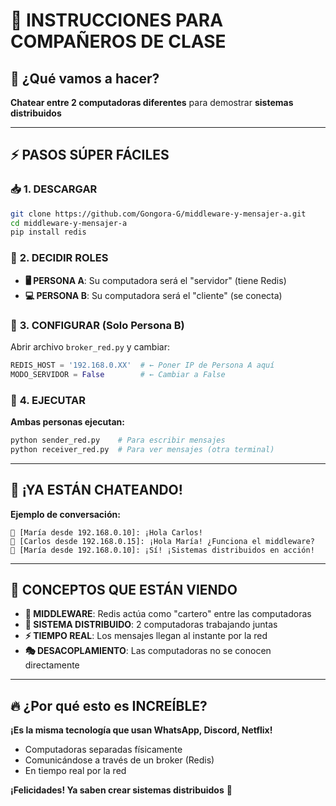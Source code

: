 # 🚀 INSTRUCCIONES PARA COMPAÑEROS DE CLASE

## 🎯 ¿Qué vamos a hacer?
**Chatear entre 2 computadoras diferentes** para demostrar **sistemas distribuidos**

---

## ⚡ PASOS SÚPER FÁCILES

### 📥 **1. DESCARGAR**
```bash
git clone https://github.com/Gongora-G/middleware-y-mensajer-a.git
cd middleware-y-mensajer-a
pip install redis
```

### 👥 **2. DECIDIR ROLES**
- **🖥️ PERSONA A**: Su computadora será el "servidor" (tiene Redis)
- **💻 PERSONA B**: Su computadora será el "cliente" (se conecta)

### 🔧 **3. CONFIGURAR (Solo Persona B)**
Abrir archivo `broker_red.py` y cambiar:
```python
REDIS_HOST = '192.168.0.XX'  # ← Poner IP de Persona A aquí
MODO_SERVIDOR = False        # ← Cambiar a False
```

### 🚀 **4. EJECUTAR**
**Ambas personas ejecutan:**
```bash
python sender_red.py    # Para escribir mensajes
python receiver_red.py  # Para ver mensajes (otra terminal)
```

---

## 🎉 ¡YA ESTÁN CHATEANDO!

**Ejemplo de conversación:**
```
💬 [María desde 192.168.0.10]: ¡Hola Carlos!
💬 [Carlos desde 192.168.0.15]: ¡Hola María! ¿Funciona el middleware?
💬 [María desde 192.168.0.10]: ¡Sí! ¡Sistemas distribuidos en acción!
```

---

## 🧠 CONCEPTOS QUE ESTÁN VIENDO

- **🔄 MIDDLEWARE**: Redis actúa como "cartero" entre las computadoras
- **📡 SISTEMA DISTRIBUIDO**: 2 computadoras trabajando juntas  
- **⚡ TIEMPO REAL**: Los mensajes llegan al instante por la red
- **🎭 DESACOPLAMIENTO**: Las computadoras no se conocen directamente

---

## 🔥 ¿Por qué esto es INCREÍBLE?

**¡Es la misma tecnología que usan WhatsApp, Discord, Netflix!**
- Computadoras separadas físicamente
- Comunicándose a través de un broker (Redis)
- En tiempo real por la red

**¡Felicidades! Ya saben crear sistemas distribuidos** 🎊